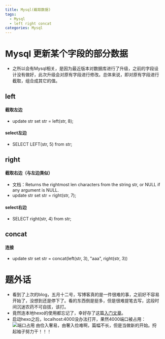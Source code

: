 ```yaml
---
title: Mysql(截取数据)
tags:
  - Mysql
  - left right concat
categories: Mysql
---
```


# Mysql 更新某个字段的部分数据
- 之所以会有Mysql相关，是因为最近版本对数据库进行了升级，之前的字段设计没有做好，此次升级会对原有字段进行修改。总体来说，即对原有字段进行截取，组合成其它的值。

## left
#### 截取左边
- update str set str = left(str, 8);

<!-- more -->

#### select左边
- SELECT LEFT(str, 5) from str;

## right
#### 截取右边（与左边类似）
- 文档：Returns the rightmost len characters from the string str, or NULL if any argument is NULL.
- update str set str = right(str, 7);

#### select右边
- SELECT right(str, 4) from str;

## concat
#### 连接
- update str set str = concat(left(str, 3), "aaa", right(str, 3))

# 题外话
- 看到了上次的blog，五月十二号，写博客真的是一件很难的事，之前好不容易开始了，没想到还是停下了。看的东西倒是挺多，但是很难提笔去写，这段时间沉迷农药不可自拔，该打。
- 竟然连本地hexo的使用都忘记了，幸好存了这篇[入门文章](http://blog.ryoma.top/2017/05/06/hello-world/)。
- 启动hexo之后，localhost:4000没办法打开，果然4000端口被占用：
  ![端口占用](https://img.ryoma.top/Mysql/%E5%8D%A0%E7%94%A8%E7%AB%AF%E5%8F%A3.png)
由俭入奢易，由奢入俭难啊，篇幅不长，但是当做新的开始。捋起袖子努力干！！！

